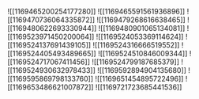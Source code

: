 ![[1169465200254177280]]
![[1169465591561936896]]
![[1169470736064335872]]
![[1169479268616638465]]
![[1169480622693330944]]
![[1169480901065134081]]
![[1169523971450200064]]
![[1169524053369114624]]
![[1169524137691439105]]
![[1169524316666519552]]
![[1169524405493489665]]
![[1169524510846009344]]
![[1169524717067411456]]
![[1169524799187685379]]
![[1169524930632978433]]
![[1169592894904135680]]
![[1169595869798133760]]
![[1169651454895722496]]
![[1169653486621007872]]
![[1169721723685441536]]

